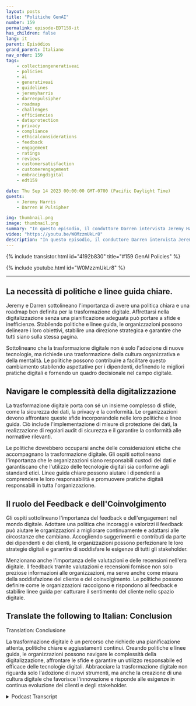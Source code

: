 ```yaml
---
layout: posts
title: "Politiche GenAI"
number: 159
permalink: episode-EDT159-it
has_children: false
lang: it
parent: Episódios
grand_parent: Italiano
nav_order: 159
tags:
    - collectiongenerativeai
    - policies
    - ai
    - generativeai
    - guidelines
    - jeremyharris
    - darrenpulsipher
    - roadmap
    - challenges
    - efficiencies
    - dataprotection
    - privacy
    - compliance
    - ethicalconsiderations
    - feedback
    - engagement
    - ratings
    - reviews
    - customersatisfaction
    - customerengagement
    - embracingdigital
    - edt159

date: Thu Sep 14 2023 00:00:00 GMT-0700 (Pacific Daylight Time)
guests:
    - Jeremy Harris
    - Darren W Pulsipher

img: thumbnail.png
image: thumbnail.png
summary: "In questo episodio, il conduttore Darren intervista Jeremy Harris e approfondisce l'importanza di stabilire politiche e linee guida per una trasformazione digitale di successo. Con la sempre maggiore diffusione delle tecnologie digitali in diverse industrie, le organizzazioni devono adattarsi e abbracciare questa trasformazione per rimanere competitive e soddisfare le mutevoli aspettative dei clienti."
video: "https://youtu.be/W0MzzmUkLr8"
description: "In questo episodio, il conduttore Darren intervista Jeremy Harris e approfondisce l'importanza di stabilire politiche e linee guida per una trasformazione digitale di successo. Con la sempre maggiore diffusione delle tecnologie digitali in diverse industrie, le organizzazioni devono adattarsi e abbracciare questa trasformazione per rimanere competitive e soddisfare le mutevoli aspettative dei clienti."
---
```


<div>
{% include transistor.html id="4192b830" title="#159 GenAI Policies" %}

{% include youtube.html id="W0MzzmUkLr8" %}
</div>

---

## La necessità di politiche e linee guida chiare.

Jeremy e Darren sottolineano l'importanza di avere una politica chiara e una roadmap ben definita per la trasformazione digitale. Affrettarsi nella digitalizzazione senza una pianificazione adeguata può portare a sfide e inefficienze. Stabilendo politiche e linee guida, le organizzazioni possono delineare i loro obiettivi, stabilire una direzione strategica e garantire che tutti siano sulla stessa pagina.

Sottolineano che la trasformazione digitale non è solo l'adozione di nuove tecnologie, ma richiede una trasformazione della cultura organizzativa e della mentalità. Le politiche possono contribuire a facilitare questo cambiamento stabilendo aspettative per i dipendenti, definendo le migliori pratiche digitali e fornendo un quadro decisionale nel campo digitale.

## Navigare le complessità della digitalizzazione

La trasformazione digitale porta con sé un insieme complesso di sfide, come la sicurezza dei dati, la privacy e la conformità. Le organizzazioni devono affrontare queste sfide incorporandole nelle loro politiche e linee guida. Ciò include l'implementazione di misure di protezione dei dati, la realizzazione di regolari audit di sicurezza e il garantire la conformità alle normative rilevanti.

Le politiche dovrebbero occuparsi anche delle considerazioni etiche che accompagnano la trasformazione digitale. Gli ospiti sottolineano l'importanza che le organizzazioni siano responsabili custodi dei dati e garantiscano che l'utilizzo delle tecnologie digitali sia conforme agli standard etici. Linee guida chiare possono aiutare i dipendenti a comprendere le loro responsabilità e promuovere pratiche digitali responsabili in tutta l'organizzazione.

## Il ruolo del Feedback e dell'Coinvolgimento

Gli ospiti sottolineano l'importanza del feedback e dell'engagement nel mondo digitale. Adottare una politica che incoraggi e valorizzi il feedback può aiutare le organizzazioni a migliorare continuamente e adattarsi alle circostanze che cambiano. Accogliendo suggerimenti e contributi da parte dei dipendenti e dei clienti, le organizzazioni possono perfezionare le loro strategie digitali e garantire di soddisfare le esigenze di tutti gli stakeholder.

Menzionano anche l'importanza delle valutazioni e delle recensioni nell'era digitale. Il feedback tramite valutazioni e recensioni fornisce non solo preziose informazioni alle organizzazioni, ma serve anche come misura della soddisfazione del cliente e del coinvolgimento. Le politiche possono definire come le organizzazioni raccolgono e rispondono al feedback e stabilire linee guida per catturare il sentimento del cliente nello spazio digitale.

## Translate the following to Italian: Conclusion
Translation: Conclusione

La trasformazione digitale è un percorso che richiede una pianificazione attenta, politiche chiare e aggiustamenti continui. Creando politiche e linee guida, le organizzazioni possono navigare le complessità della digitalizzazione, affrontare le sfide e garantire un utilizzo responsabile ed efficace delle tecnologie digitali. Abbracciare la trasformazione digitale non riguarda solo l'adozione di nuovi strumenti, ma anche la creazione di una cultura digitale che favorisce l'innovazione e risponde alle esigenze in continua evoluzione dei clienti e degli stakeholder.



<details>
<summary> Podcast Transcript </summary>

<p></p>

</details>
